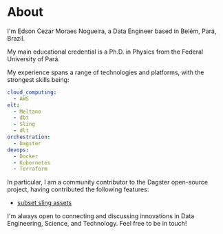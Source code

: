 # About 

I'm Edson Cezar Moraes Nogueira, a  Data Engineer based in Belém, Pará, Brazil. 

My main educational credential is a Ph.D. in Physics from the Federal University of Pará.

My experience spans a range of technologies and platforms, with the strongest skills being:

```yaml
cloud_computing:
  - AWS
elt:
  - Meltano
  - dbt
  - Sling
  - dlt
orchestration:
  - Dagster
devops:
  - Docker
  - Kubernetes
  - Terraform 
```

In particular, I am a community contributor to the Dagster open-source project, having contributed the following features:

- [subset sling assets](https://github.com/dagster-io/dagster/pull/21390)

I'm always open to connecting and discussing innovations in Data Engineering, Science, and Technology. Feel free to be in touch!
